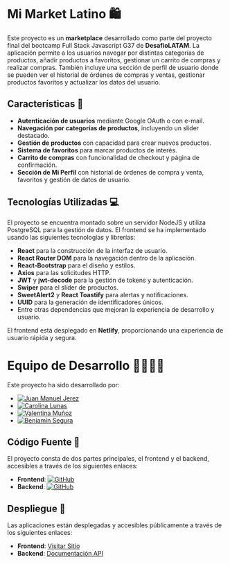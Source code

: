 # Mi Market Latino 🛍️

Este proyecto es un **marketplace** desarrollado como parte del proyecto final del bootcamp Full Stack Javascript G37 de **DesafioLATAM**. La aplicación permite a los usuarios navegar por distintas categorías de productos, añadir productos a favoritos, gestionar un carrito de compras y realizar compras. También incluye una sección de perfil de usuario donde se pueden ver el historial de órdenes de compras y ventas, gestionar productos favoritos y actualizar los datos del usuario.

## Características 🌟

- **Autenticación de usuarios** mediante Google OAuth o con e-mail.
- **Navegación por categorías de productos**, incluyendo un slider destacado.
- **Gestión de productos** con capacidad para crear nuevos productos.
- **Sistema de favoritos** para marcar productos de interés.
- **Carrito de compras** con funcionalidad de checkout y página de confirmación.
- **Sección de Mi Perfil** con historial de órdenes de compra y venta, favoritos y gestión de datos de usuario.

## **Tecnologías Utilizadas** 💻

El proyecto se encuentra montado sobre un servidor NodeJS y utiliza PostgreSQL para la gestión de datos. El frontend se ha implementado usando las siguientes tecnologías y librerías:

- **React** para la construcción de la interfaz de usuario.
- **React Router DOM** para la navegación dentro de la aplicación.
- **React-Bootstrap** para el diseño y estilos.
- **Axios** para las solicitudes HTTP.
- **JWT** y **jwt-decode** para la gestión de tokens y autenticación.
- **Swiper** para el slider de productos.
- **SweetAlert2** y **React Toastify** para alertas y notificaciones.
- **UUID** para la generación de identificadores únicos.
- Entre otras dependencias que mejoran la experiencia de desarrollo y usuario.

El frontend está desplegado en **Netlify**, proporcionando una experiencia de usuario rápida y segura.

# Equipo de Desarrollo 👨‍💻👩‍💻

Este proyecto ha sido desarrollado por:

- [![Juan Manuel Jerez](https://img.shields.io/badge/-Juan%20Manuel%20Jerez-181717?style=for-the-badge&logo=github)](https://github.com/JuanManuelJerezBaraona)
- [![Carolina Lunas](https://img.shields.io/badge/-Carolina%20Lunas-181717?style=for-the-badge&logo=github)](https://github.com/carolinalunasfarah)
- [![Valentina Muñoz](https://img.shields.io/badge/-Valentina%20Muñoz-181717?style=for-the-badge&logo=github)](https://github.com/vnasp)
- [![Benjamín Segura](https://img.shields.io/badge/-Benjamín%20Segura-181717?style=for-the-badge&logo=github)](https://github.com/elbenjaz)

## Código Fuente 📝

El proyecto consta de dos partes principales, el frontend y el backend, accesibles a través de los siguientes enlaces:

- **Frontend**: [![GitHub](https://img.shields.io/badge/-Frontend-181717?style=for-the-badge&logo=github)](https://github.com/vnasp/marketplace-frontend-react-user)
- **Backend**: [![GitHub](https://img.shields.io/badge/-Backend-181717?style=for-the-badge&logo=github)](https://github.com/vnasp/marketplace-backend-react-user)

## Despliegue 🚀

Las aplicaciones están desplegadas y accesibles públicamente a través de los siguientes enlaces:

- **Frontend**: [Visitar Sitio](https://mimarketlatino.netlify.app/)
- **Backend**: [Documentación API](https://marketplace-backend-react-user-xwj0.onrender.com/api/v1/docs/)
